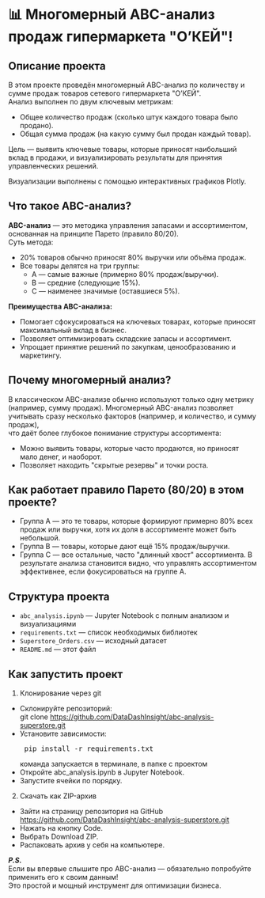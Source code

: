 # 📊 Многомерный ABC-анализ продаж гипермаркета "О’КЕЙ"!

## Описание проекта  

В этом проекте проведён многомерный ABC-анализ по количеству и сумме продаж товаров сетевого гипермаркета "О’КЕЙ".  
Анализ выполнен по двум ключевым метрикам:  
- Общее количество продаж (сколько штук каждого товара было продано).    
- Общая сумма продаж (на какую сумму был продан каждый товар).  

Цель — выявить ключевые товары, которые приносят наибольший вклад в продажи, и визуализировать результаты
для принятия управленческих решений.  

Визуализации выполнены с помощью интерактивных графиков Plotly.

## Что такое ABC-анализ?  
**ABC-анализ** — это методика управления запасами и ассортиментом, основанная на принципе Парето (правило 80/20).  
Суть метода:  
- 20% товаров обычно приносят 80% выручки или объёма продаж.
- Все товары делятся на три группы:  
  - A — самые важные (примерно 80% продаж/выручки).  
  - B — средние (следующие 15%).  
  - C — наименее значимые (оставшиеся 5%).  

**Преимущества ABC-анализа:**  
- Помогает сфокусироваться на ключевых товарах, которые приносят максимальный вклад в бизнес.
- Позволяет оптимизировать складские запасы и ассортимент.
- Упрощает принятие решений по закупкам, ценообразованию и маркетингу.

## Почему многомерный анализ?  
В классическом ABC-анализе обычно используют только одну метрику (например, сумму продаж).
Многомерный ABC-анализ позволяет учитывать сразу несколько факторов (например, и количество, и сумму продаж),  
что даёт более глубокое понимание структуры ассортимента:  
- Можно выявить товары, которые часто продаются, но приносят мало денег, и наоборот.
- Позволяет находить "скрытые резервы" и точки роста.

## Как работает правило Парето (80/20) в этом проекте?  
- Группа A — это те товары, которые формируют примерно 80% всех продаж или выручки, хотя их
  доля в ассортименте может быть небольшой.
- Группа B — товары, которые дают ещё 15% продаж/выручки.
- Группа C — все остальные, часто "длинный хвост" ассортимента.
В результате анализа становится видно, что управлять ассортиментом эффективнее, если фокусироваться на группе A.

## Структура проекта  
- `abc_analysis.ipynb` — Jupyter Notebook с полным анализом и визуализациями
- `requirements.txt` — список необходимых библиотек  
- `Superstore_Orders.csv` — исходный датасет
- `README.md` — этот файл  

## Как запустить проект  
1. Клонирование через git  
- Склонируйте репозиторий:  
  </pre> git clone https://github.com/DataDashInsight/abc-analysis-superstore.git </pre>
- Установите зависимости:  
  <pre> pip install -r requirements.txt </pre>   
  команда запускается в терминале, в папке с проектом     
- Откройте abc_analysis.ipynb в Jupyter Notebook.
- Запустите ячейки по порядку.

2. Скачать как ZIP-архив
- Зайти на страницу репозитория на GitHub https://github.com/DataDashInsight/abc-analysis-superstore.git
- Нажать на кнопку Code.
- Выбрать Download ZIP.
- Распаковать архив у себя на компьютере.

***P.S.***   
Если вы впервые слышите про ABC-анализ — обязательно попробуйте применить его к своим данным!  
Это простой и мощный инструмент для оптимизации бизнеса.

    
